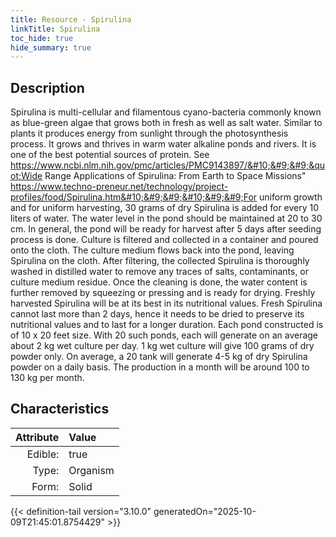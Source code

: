 ```yaml
---
title: Resource - Spirulina
linkTitle: Spirulina
toc_hide: true
hide_summary: true
---
```

<!-- This is generated by the MarsSim HelpGenertor, do not edit. -->

## Description
&#10;&#9;&#9;Spirulina is multi-cellular and filamentous cyano-bacteria commonly known as blue-green algae that &#10;&#9;&#9;grows both in fresh as well as salt water. Similar to plants it produces energy from sunlight &#10;&#9;&#9;through the photosynthesis process. It grows and thrives in warm water alkaline ponds and rivers. &#10;&#9;&#9;It is one of the best potential sources of protein. &#10;&#9;&#9;&#9;&#9;&#10;&#9;&#9;See https://www.ncbi.nlm.nih.gov/pmc/articles/PMC9143897/&#10;&#9;&#9;&quot;Wide Range Applications of Spirulina: From Earth to Space Missions&quot;&#10;&#9;&#9;&#9; &#9;&#9;&#9;&#9;&#10;&#9;&#9;https://www.techno-preneur.net/technology/project-profiles/food/Spirulina.htm&#10;&#9;&#9;&#10;&#9;&#9;For uniform growth and for uniform harvesting, 30 grams of dry Spirulina is added &#10;&#9;&#9;for every 10 liters of water. The water level in the pond should be maintained at 20 to 30 cm.&#10;&#10;&#9;&#9;In general, the pond will be ready for harvest after 5 days after seeding process is done.&#9;&#9;&#10;&#9;&#9;Culture is filtered and collected in a container and poured onto the cloth. The culture medium &#10;&#9;&#9;flows back into the pond, leaving Spirulina on the cloth. &#10;&#9;&#9;&#10;&#9;&#9;After filtering, the collected Spirulina is thoroughly washed in distilled water to remove any &#10;&#9;&#9;traces of salts, contaminants, or culture medium residue. Once the cleaning is done, the water &#10;&#9;&#9;content is further removed by squeezing or pressing and is ready for drying. Freshly harvested &#10;&#9;&#9;Spirulina will be at its best in its nutritional values. Fresh Spirulina cannot last more than &#10;&#9;&#9;2 days, hence it needs to be dried to preserve its nutritional values and to last for a longer&#10;&#9;&#9;duration.&#10;&#9;&#9;&#10;&#9;&#9;Each pond constructed is of 10 x 20 feet size. With 20 such ponds, each will generate on an &#10;&#9;&#9;average about 2 kg wet culture per day. 1 kg wet culture will give 100 grams of dry powder only. &#10;&#9;&#9;On average, a 20 tank will generate 4-5 kg of dry Spirulina powder on a daily basis. &#10;&#9;&#9;The production in a month will be around 100 to 130 kg per month. &#10;&#9;&#9;

## Characteristics

| Attribute      | Value |
|--------:|:------|
|Edible:|true|
|Type:|Organism|
|Form:|Solid|
 



    


{{< definition-tail version="3.10.0" generatedOn="2025-10-09T21:45:01.8754429" >}}


